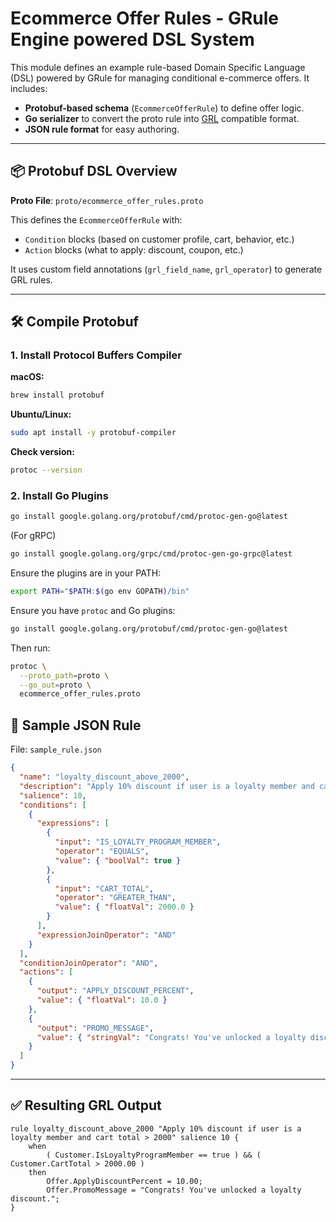 # Ecommerce Offer Rules - GRule Engine powered DSL System

This module defines an example rule-based Domain Specific Language (DSL) powered by GRule for managing conditional e-commerce offers. It includes:

- **Protobuf-based schema** (`EcommerceOfferRule`) to define offer logic.
- **Go serializer** to convert the proto rule into [GRL](https://github.com/hyperjumptech/grule-rule-engine) compatible format.
- **JSON rule format** for easy authoring.

---

## 📦 Protobuf DSL Overview

**Proto File**: `proto/ecommerce_offer_rules.proto`

This defines the `EcommerceOfferRule` with:

- `Condition` blocks (based on customer profile, cart, behavior, etc.)
- `Action` blocks (what to apply: discount, coupon, etc.)

It uses custom field annotations (`grl_field_name`, `grl_operator`) to generate GRL rules.

---

## 🛠️ Compile Protobuf
### 1. Install Protocol Buffers Compiler

**macOS:**
```bash
brew install protobuf
```

**Ubuntu/Linux:**
```bash
sudo apt install -y protobuf-compiler
```

**Check version:**
```bash
protoc --version
```

### 2. Install Go Plugins

```bash
go install google.golang.org/protobuf/cmd/protoc-gen-go@latest
```

(For gRPC)
```bash
go install google.golang.org/grpc/cmd/protoc-gen-go-grpc@latest
```

Ensure the plugins are in your PATH:
```bash
export PATH="$PATH:$(go env GOPATH)/bin"
```

Ensure you have `protoc` and Go plugins:

```bash
go install google.golang.org/protobuf/cmd/protoc-gen-go@latest
```

Then run:

```bash
protoc \
  --proto_path=proto \
  --go_out=proto \
  ecommerce_offer_rules.proto
```

## 📄 Sample JSON Rule

File: `sample_rule.json`

```json
{
  "name": "loyalty_discount_above_2000",
  "description": "Apply 10% discount if user is a loyalty member and cart total > 2000",
  "salience": 10,
  "conditions": [
    {
      "expressions": [
        {
          "input": "IS_LOYALTY_PROGRAM_MEMBER",
          "operator": "EQUALS",
          "value": { "boolVal": true }
        },
        {
          "input": "CART_TOTAL",
          "operator": "GREATER_THAN",
          "value": { "floatVal": 2000.0 }
        }
      ],
      "expressionJoinOperator": "AND"
    }
  ],
  "conditionJoinOperator": "AND",
  "actions": [
    {
      "output": "APPLY_DISCOUNT_PERCENT",
      "value": { "floatVal": 10.0 }
    },
    {
      "output": "PROMO_MESSAGE",
      "value": { "stringVal": "Congrats! You've unlocked a loyalty discount." }
    }
  ]
}
```

---

## ✅ Resulting GRL Output

```grl
rule loyalty_discount_above_2000 "Apply 10% discount if user is a loyalty member and cart total > 2000" salience 10 {
	when
		( Customer.IsLoyaltyProgramMember == true ) && ( Customer.CartTotal > 2000.00 )
	then
		Offer.ApplyDiscountPercent = 10.00;
		Offer.PromoMessage = "Congrats! You've unlocked a loyalty discount.";
}
```
